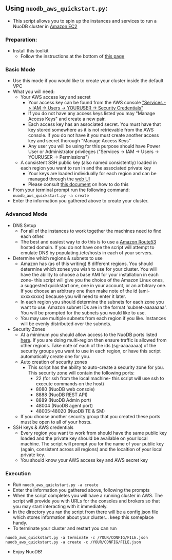 ## Using `nuodb_aws_quickstart.py`:
* This script allows you to spin up the instances and services to run a NuoDB cluster in [Amazon EC2](http://aws.amazon.com/ec2/)

### Preparation:
* Install this toolkit
  * Follow the instructions at the bottom of [this page](README.md#usage)
 
### Basic Mode
* Use this mode if you would like to create your cluster inside the default VPC
* What you will need:
  * Your AWS access key and secret
    * Your access key can be found from the AWS console ["Services -> IAM -> Users -> YOURUSER -> Security Credentials"](https://console.aws.amazon.com/iam/home#users)
    * If you do not have any access keys listed you may "Manage Access Keys" and create a new pair.
    * Each access key has an associated secret. You must have that key stored somewhere as it is not retrievable from the AWS console. If you do not have it you must create another access key and secret thorough "Manage Access Keys"
    * Any user you will be using for this purpose should have Power User or Administrator privileges ("Services -> IAM -> Users -> YOURUSER -> Permissions")
  * A consistent SSH public key (also named consistently) loaded in each region you want to run in and the associated private key
    * Your keys are loaded individually for each region and can be managed through the [web UI](https://console.aws.amazon.com/ec2/v2/home?region=us-east-1#KeyPairs:)
    * Please consult [this document](http://www.nuodb.com/tbd) on how to do this
* From your terminal prompt run the following command:
`nuodb_aws_quickstart.py -a create`
* Enter the information you gathered above to create your cluster.
  
### Advanced Mode
* DNS Setup
  * For all of the instances to work together the machines need to find each other.
  * The best and easiest way to do this is to use a [Amazon Route53](http://aws.amazon.com/route53/) hosted domain. If you do not have one the script will attempt to emulate DNS by populating /etc/hosts in each of your servers.
* Determine which regions & subnets to use
  * Amazon has (as of this writing) 8 different regions. You should determine which zones you wish to use for your cluster. You will have the ability to choose a base AMI for your installation in each zone- this script will give you the choice of the Amazon Linux ones, a suggested quickstart one, one in your account, or an arbitrary one. If you choose an arbitrary one then make note of the id (ami-xxxxxxxxx) because you will need to enter it later.
  * In each region you should determine the subnets for each zone you want to use. Amazon subnet IDs are in the format 'subnet-aaaaaaaa'. You will be prompted for the subnets you would like to use.
  * You may use multiple subnets from each region if you like. Instances will be evenly distributed over the subnets.
* Security Zones
  * At a minimum you should allow access to the NuoDB ports listed [here](http://doc.nuodb.com/display/doc/Linux+Installation). If you are doing multi-region then ensure traffic is allowed from other regions. Take note of each of the ids (sg-aaaaaaaa) of the security groups you want to use in each region, or have this script automatically create one for you.
  * Auto creation of security zones
    * This script has the ability to auto-create a security zone for you. This security zone will contain the following ports:
      * 22 (for ssh from the local machine- this script will use ssh to execute commands on the host)
      * 8080 (NuoDB web console)
      * 8888 (NuoDB REST API)
      * 8889 (NuoDB Admin port)
      * 48004 (NuoDB agent port)
      * 48005-48020 (NuoDB TE & SM)
  * If you choose another security group that you created these ports must be open to all of your hosts.
* SSH keys & AWS credentials
  * Every region you want to work from should have the same public key loaded and the private key should be available on your local machine. The script will prompt you for the name of your public key (again, consistent across all regions) and the localtion of your local private key.
  * You should know your AWS access key and AWS secret key
  
### Execution
* Run `nuodb_aws_quickstart.py -a create`
* Enter the information you gathered above, following the prompts
* When the script completes you will have a running cluster in AWS. The script will provide you with URLs for the consoles and brokers so that you may start interacting with it immediately.
* In the directory you ran the script from there will be a config.json file which stores information about your cluster... keep this someplace handy.
* To terminate your cluster and restart you can run
```
nuodb_aws_quickstart.py -a terminate -c /YOUR/CONFIG/FILE.json
nuodb_aws_quickstart.py -a create -c /YOUR/CONFIG/FILE.json
```
* Enjoy NuoDB!
